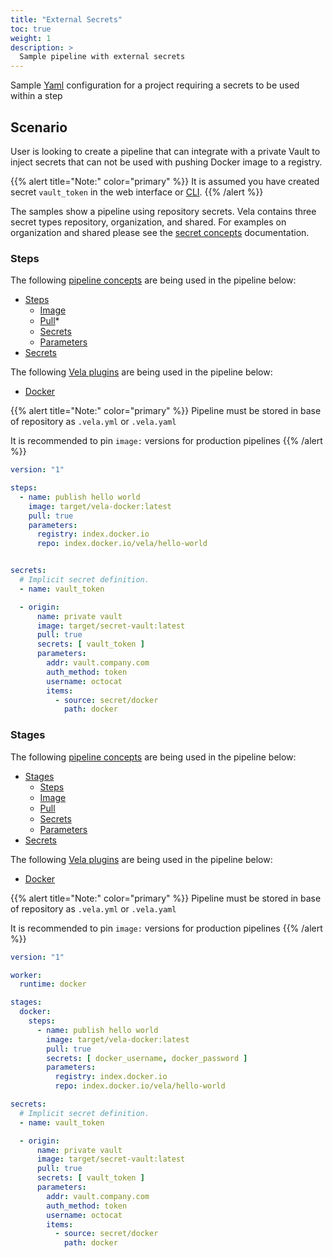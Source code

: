```yaml
---
title: "External Secrets"
toc: true
weight: 1
description: >
  Sample pipeline with external secrets
---
```


Sample [Yaml](https://yaml.org/spec/) configuration for a project requiring a secrets to be used within a step

## Scenario

User is looking to create a pipeline that can integrate with a private Vault to inject secrets that can not be used with pushing Docker image to a registry.

{{% alert title="Note:" color="primary" %}}
It is assumed you have created secret `vault_token` in the web interface or [CLI](/docs/cli/).
{{% /alert %}}

The samples show a pipeline using repository secrets. Vela contains three secret types repository, organization, and shared. For examples on organization and shared please see the [secret concepts](/docs/concepts/pipeline/steps/secrets/) documentation.

### Steps

The following [pipeline concepts](/docs/concepts/pipeline) are being used in the pipeline below:

* [Steps](/docs/concepts/pipeline/steps/)
  * [Image](/docs/concepts/pipeline/steps/image/)
  * [Pull](/docs/concepts/pipeline/steps/pull/)* 
  * [Secrets](/docs/concepts/pipeline/steps/secrets/)
  * [Parameters](/docs/concepts/pipeline/steps/parameters/)
* [Secrets](/docs/concepts/pipeline/secrets/)

The following [Vela plugins](/docs/concepts/pipeline) are being used in the pipeline below:

* [Docker](/docs/plugins/pipeline/registry/docker/)

{{% alert title="Note:" color="primary" %}}
Pipeline must be stored in base of repository as `.vela.yml` or `.vela.yaml`

It is recommended to pin `image:` versions for production pipelines
{{% /alert %}}

```yaml
version: "1"

steps:
  - name: publish hello world
    image: target/vela-docker:latest
    pull: true
    parameters:
      registry: index.docker.io
      repo: index.docker.io/vela/hello-world


secrets:
  # Implicit secret definition.
  - name: vault_token

  - origin:
      name: private vault
      image: target/secret-vault:latest
      pull: true
      secrets: [ vault_token ]
      parameters:
        addr: vault.company.com
        auth_method: token
        username: octocat
        items:
          - source: secret/docker
            path: docker  
```

### Stages

The following [pipeline concepts](/docs/concepts/pipeline) are being used in the pipeline below:

* [Stages](/docs/concepts/pipeline/steps/)
  * [Steps](/docs/concepts/pipeline/steps/)
  * [Image](/docs/concepts/pipeline/steps/image/)
  * [Pull](/docs/concepts/pipeline/steps/pull/)
  * [Secrets](/docs/concepts/pipeline/steps/secrets/)
  * [Parameters](/docs/concepts/pipeline/steps/parameters/)
* [Secrets](/docs/concepts/pipeline/secrets/)

The following [Vela plugins](/docs/concepts/pipeline) are being used in the pipeline below:

* [Docker](/docs/plugins/pipeline/registry/docker/)

{{% alert title="Note:" color="primary" %}}
Pipeline must be stored in base of repository as `.vela.yml` or `.vela.yaml`

It is recommended to pin `image:` versions for production pipelines
{{% /alert %}}

```yaml
version: "1"

worker:
  runtime: docker

stages:
  docker:
    steps:
      - name: publish hello world
        image: target/vela-docker:latest
        pull: true
        secrets: [ docker_username, docker_password ]
        parameters:
          registry: index.docker.io
          repo: index.docker.io/vela/hello-world

secrets:
  # Implicit secret definition.
  - name: vault_token

  - origin:
      name: private vault
      image: target/secret-vault:latest
      pull: true
      secrets: [ vault_token ]
      parameters:
        addr: vault.company.com
        auth_method: token
        username: octocat
        items:
          - source: secret/docker
            path: docker  
```